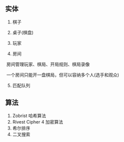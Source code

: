 ## 实体

1. 棋子

2. 桌子(棋盘)

3. 玩家

4. 房间

​	房间管理玩家、棋局、开局规则、棋局录像

​	一个房间只能开一盘棋局，但可以容纳多个人(选手和观众)

5. 匹配队列



## 算法

1. Zobrist 哈希算法
2. Rivest Cipher 4 加密算法
3.  希尔排序
4.  二叉搜索

